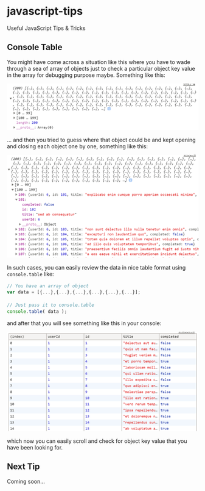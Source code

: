 # javascript-tips

Useful JavaScript Tips &amp; Tricks

## Console Table

You might have come across a situation like this where you have to wade through a sea of array of objects just to check a particular object key value in the array for debugging purpose maybe. Something like this:

![img1](/assets/images/jstip1.png)

... and then you tried to guess where that object could be and kept opening and closing each object one by one, something like this:

![img2](/assets/images/jstip2.png)

In such cases, you can easily review the data in nice table format using `console.table` like:

```js
// You have an array of object
var data = [{...},{...},{...},{...},{...},{...}];

// Just pass it to console.table
console.table( data );
```

and after that you will see something like this in your console:

![img3](/assets/images/jstip3.png)

which now you can easily scroll and check for object key value that you have been looking for.

## Next Tip

Coming soon...
